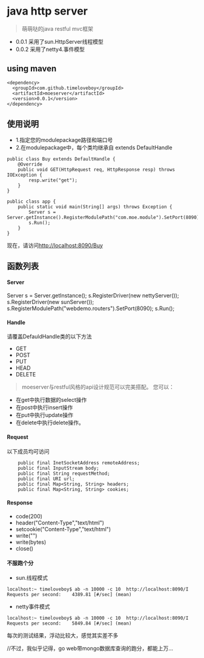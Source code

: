 # java http server

>萌萌哒的java restful mvc框架

+ 0.0.1 采用了sun.HttpServer线程模型
+ 0.0.2 采用了netty4.事件模型

## using maven
```
<dependency>
  <groupId>com.github.timeloveboy</groupId>
  <artifactId>moeserver</artifactId>
  <version>0.0.1</version>
</dependency>
```
## 使用说明

+ 1.指定您的modulepackage路径和端口号
+ 2.在modulepackage中，每个类均继承自 extends DefaultHandle


```
public class Buy extends DefaultHandle {
    @Override
    public void GET(HttpRequest req, HttpResponse resp) throws IOException {
        resp.write("get");
    }
}
```
```
public class app {
    public static void main(String[] args) throws Exception {
        Server s = Server.getInstance().RegisterModulePath("com.moe.module").SetPort(8090);
        s.Run();
    }
}

```

现在，请访问[http://localhost:8090/Buy](http://localhost:8090/Buy)

## 函数列表
#### Server
Server s = Server.getInstance();
s.RegisterDriver(new nettyServer());
s.RegisterDriver(new sunServer());
s.RegisterModulePath("webdemo.routers").SetPort(8090);
s.Run();

#### Handle
请覆盖DefauldHandle类的以下方法

+ GET
+ POST
+ PUT
+ HEAD
+ DELETE

> moeserver与restful风格的api设计规范可以完美搭配。
您可以：

+ 在get中执行数据的select操作
+ 在post中执行insert操作
+ 在put中执行update操作
+ 在delete中执行delete操作。

#### Request
以下成员均可访问
```
    public final InetSocketAddress remoteAddress;
    public final InputStream body;
    public final String requestMethod;
    public final URI url;
    public final Map<String, String> headers;
    public final Map<String, String> cookies;
```


#### Response
+ code(200)
+ header("Content-Type","text/html")
+ setcookie("Content-Type","text/html")
+ write("")
+ write(bytes)
+ close()

#### 不服跑个分

+ sun.线程模式

```
localhost:~ timeloveboy$ ab -n 10000 -c 10  http://localhost:8090/I
Requests per second:    4389.81 [#/sec] (mean)
```

+ netty事件模式

```
localhost:~ timeloveboy$ ab -n 10000 -c 10  http://localhost:8090/I
Requests per second:    5849.84 [#/sec] (mean)
```

每次的测试结果，浮动比较大，感觉其实差不多

//不过，我似乎记得，go web带mongo数据库查询的跑分，都能上万...